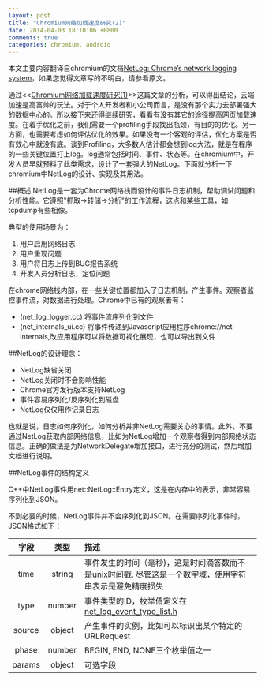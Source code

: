 ```yaml
---
layout: post
title: "Chromium网络加载速度研究(2)"
date: 2014-04-03 18:10:06 +0800
comments: true
categories: chromium, android
---
```

本文主要内容翻译自chromium的文档[NetLog: Chrome’s network logging system][1]，如果您觉得文章写的不明白，请参看原文。

通过<<[Chromium网络加载速度研究(1)][2]>>这篇文章的分析，可以得出结论，云端加速是高富帅的玩法。对于个人开发者和小公司而言，是没有那个实力去部署强大的数据中心的。所以接下来还得继续研究，看看有没有其它的途径提高网页加载速度。在着手优化之前，我们需要一个profiling手段找出瓶颈，有目的的优化。另一方面，也需要考虑如何评估优化的效果。如果没有一个客观的评估，优化方案是否有效心中就没有底。谈到Profiling，大多数人估计都会想到log大法，就是在程序的一些关键位置打上log。log通常包括时间、事件、状态等。在chromium中，开发人员早就预料了此类需求，设计了一套强大的NetLog。下面就分析一下chromium中NetLog的设计、实现及其用法。
<!--more-->
##概述
NetLog是一套为Chrome网络栈而设计的事件日志机制，帮助调试问题和分析性能。它遵照"抓取->转储->分析"的工作流程，这点和某些工具，如tcpdump有些相像。

典型的使用场景为：

  1. 用户启用网络日志
  2. 用户重现问题
  3. 用户将日志上传到BUG报告系统
  4. 开发人员分析日志，定位问题

在chrome网络栈内部，在一些关键位置都加入了日志机制，产生事件。观察者监控事件流，对数据进行处理。Chrome中已有的观察者有：

* (net_log_logger.cc) 将事件流序列化到文件
* (net_internals_ui.cc) 将事件传递到Javascript应用程序chrome://net-internals,改应用程序可以将数据可视化展现，也可以导出到文件

##NetLog的设计理念：

* NetLog缺省关闭
* NetLog关闭时不会影响性能
* Chrome官方发行版本支持NetLog
* 事件容易序列化/反序列化到磁盘
* NetLog仅仅用作记录日志

也就是说，日志如何序列化，如何分析并非NetLog需要关心的事情。此外，不要通过NetLog获取内部网络信息，比如为NetLog增加一个观察者得到内部网络状态信息。正确的做法是为NetworkDelegate增加接口，进行充分的测试，然后增加文档进行说明。

##NetLog事件的结构定义

C++中NetLog事件用net::NetLog::Entry定义，这是在内存中的表示，非常容易序列化到JSON。

不到必要的时候，NetLog事件并不会序列化到JSON。在需要序列化事件时，JSON格式如下：

 字段 | 类型 | 描述 
 :--:|:--:|:--
 time | string |事件发生的时间（毫秒)，这是时间滴答数而不是unix时间戳. 尽管这是一个数字域，使用字符串表示是避免精度损失
 type | number |事件类型的ID，枚举值定义在[net_log_event_type_list.h](http://src.chromium.org/viewvc/chrome/trunk/src/net/base/net_log_event_type_list.h?view=markup)
 source | object |产生事件的实例，比如可以标识出某个特定的URLRequest
 phase | number |BEGIN, END, NONE三个枚举值之一
 params | object |可选字段 




[1]: http://www.chromium.org/developers/design-documents/network-stack/netlog
[2]: http://mogoweb.github.io/blog/2014/03/18/chromium-loading-speed-research-0/